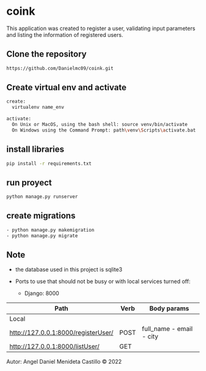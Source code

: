 # coink

This application was created to register a user, validating input parameters and listing the information of registered users.

## Clone the repository

```bash
https://github.com/Danielmc09/coink.git
```
## Create virtual env and activate 

```bash
create:
  virtualenv name_env 
  
activate:
  On Unix or MacOS, using the bash shell: source venv/bin/activate
  On Windows using the Command Prompt: path\venv\Scripts\activate.bat
```
## install libraries

```bash
pip install -r requirements.txt
```
## run proyect

```bash
python manage.py runserver
```
## create migrations

```bash
- python manage.py makemigration
- python manage.py migrate
```
## Note 

- the database used in this project is sqlite3

- Ports to use that should not be busy or with local services turned off:
  - Django: 8000

|Path|Verb|Body params|
|----|----|----|
|Local|
|http://127.0.0.1:8000/registerUser/|POST|full_name - email - city|
|http://127.0.0.1:8000/listUser/|GET||


Autor: Angel Daniel Menideta Castillo © 2022
